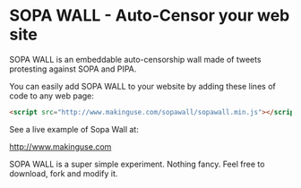 # SOPA WALL - Auto-Censor your web site

SOPA WALL is an embeddable auto-censorship wall made of tweets protesting against SOPA and PIPA.

You can easily add SOPA WALL to your website by adding these lines of code to any web page:

``` html
<script src="http://www.makinguse.com/sopawall/sopawall.min.js"></script>
```

See a live example of Sopa Wall at:

http://www.makinguse.com

SOPA WALL is a super simple experiment. Nothing fancy.
Feel free to download, fork and modify it.
